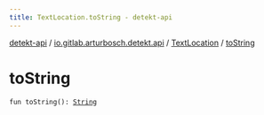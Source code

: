 ```yaml
---
title: TextLocation.toString - detekt-api
---
```


[detekt-api](../../index.html) / [io.gitlab.arturbosch.detekt.api](../index.html) / [TextLocation](index.html) / [toString](./to-string.html)

# toString

`fun toString(): `[`String`](https://kotlinlang.org/api/latest/jvm/stdlib/kotlin/-string/index.html)